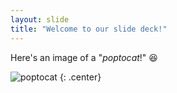 ```yaml
---
layout: slide
title: "Welcome to our slide deck!"
---
```


Here's an image of a "_poptocat_!" :laughing:

![poptocat](https://octodex.github.com/images/poptocat.png)
{: .center}
